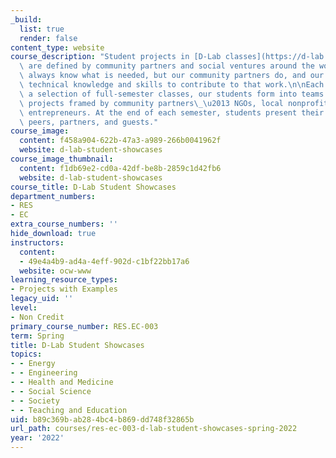 ```yaml
---
_build:
  list: true
  render: false
content_type: website
course_description: "Student projects in [D-Lab classes](https://d-lab.mit.edu/academics/classes)\
  \ are defined by community partners and social ventures around the world. We don't\
  \ always know what is needed, but our community partners do, and our students have\
  \ technical knowledge and skills to contribute to that work.\n\nEach semester, through\
  \ a selection of full-semester classes, our students form into teams to work on\
  \ projects framed by community partners\_\u2013 NGOs, local nonprofits, and social\
  \ entrepreneurs. At the end of each semester, students present their work to their\
  \ peers, partners, and guests."
course_image:
  content: f458a904-622b-47a3-a989-266b0041962f
  website: d-lab-student-showcases
course_image_thumbnail:
  content: f1db69e2-cd0a-42df-be8b-2859c1d42fb6
  website: d-lab-student-showcases
course_title: D-Lab Student Showcases
department_numbers:
- RES
- EC
extra_course_numbers: ''
hide_download: true
instructors:
  content:
  - 49e4a4b9-ad4a-4eff-902d-c1bf22bb17a6
  website: ocw-www
learning_resource_types:
- Projects with Examples
legacy_uid: ''
level:
- Non Credit
primary_course_number: RES.EC-003
term: Spring
title: D-Lab Student Showcases
topics:
- - Energy
- - Engineering
- - Health and Medicine
- - Social Science
- - Society
- - Teaching and Education
uid: b89c369b-ab28-4bc4-b869-dd748f32865b
url_path: courses/res-ec-003-d-lab-student-showcases-spring-2022
year: '2022'
---
```

